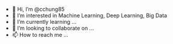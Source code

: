 - 👋 Hi, I’m @cchung85
- 👀 I’m interested in Machine Learning, Deep Learning, Big Data
- 🌱 I’m currently learning ...
- 💞️ I’m looking to collaborate on ...
- 📫 How to reach me ...

<!---
cchung85/cchung85 is a ✨ special ✨ repository because its `README.md` (this file) appears on your GitHub profile.
You can click the Preview link to take a look at your changes.
--->

